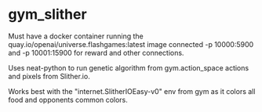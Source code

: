 # gym_slither

Must have a docker container running the quay.io/openai/universe.flashgames:latest image connected -p 10000:5900 and -p 10001:15900 for reward and other connections.

Uses neat-python to run genetic algorithm from gym.action_space actions and pixels from Slither.io. 

Works best with the "internet.SlitherIOEasy-v0" env from gym as it colors all food and opponents common colors.
